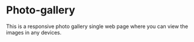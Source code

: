 # Photo-gallery
This is a responsive photo gallery single web page where you can view the images in any devices.
